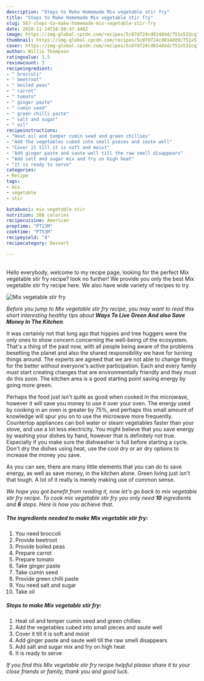 ```yaml
---
description: "Steps to Make Homemade Mix vegetable stir fry"
title: "Steps to Make Homemade Mix vegetable stir fry"
slug: 567-steps-to-make-homemade-mix-vegetable-stir-fry
date: 2020-11-14T16:58:47.446Z
image: https://img-global.cpcdn.com/recipes/5c07d724cd014ddd/751x532cq70/mix-vegetable-stir-fry-recipe-main-photo.jpg
thumbnail: https://img-global.cpcdn.com/recipes/5c07d724cd014ddd/751x532cq70/mix-vegetable-stir-fry-recipe-main-photo.jpg
cover: https://img-global.cpcdn.com/recipes/5c07d724cd014ddd/751x532cq70/mix-vegetable-stir-fry-recipe-main-photo.jpg
author: Willie Thompson
ratingvalue: 3.5
reviewcount: 3
recipeingredient:
- " broccoli"
- " beetroot"
- " boiled peas"
- " carrot"
- " tomato"
- " ginger paste"
- " cumin seed"
- " green chilli paste"
- " salt and sugar"
- " oil"
recipeinstructions:
- "Heat oil and temper cumin seed and green chillies"
- "Add the vegetables cubed into small pieces and saute well"
- "Cover it till it is soft and moist"
- "Add ginger paste and saute well till the raw smell disappears"
- "Add salt and sugar mix and fry on high heat"
- "It is ready to serve"
categories:
- Recipe
tags:
- mix
- vegetable
- stir

katakunci: mix vegetable stir 
nutrition: 268 calories
recipecuisine: American
preptime: "PT13M"
cooktime: "PT53M"
recipeyield: "4"
recipecategory: Dessert

---
```

<br>
Hello everybody, welcome to my recipe page, looking for the perfect Mix vegetable stir fry recipe? look no further! We provide you only the best Mix vegetable stir fry recipe here. We also have wide variety of recipes to try.
<br>


![Mix vegetable stir fry](https://img-global.cpcdn.com/recipes/5c07d724cd014ddd/751x532cq70/mix-vegetable-stir-fry-recipe-main-photo.jpg)

<i>Before you jump to Mix vegetable stir fry recipe, you may want to read this short interesting healthy tips about 
<strong>Ways To Live Green And also Save Money In The Kitchen</strong>.</i>
</br>

It was certainly not that long ago that hippies and tree huggers were the only ones to show concern concerning the well-being of the ecosystem. That's a thing of the past now, with all people being aware of the problems besetting the planet and also the shared responsibility we have for turning things around. The experts are agreed that we are not able to change things for the better without everyone's active participation. Each and every family must start creating changes that are environmentally friendly and they must do this soon. The kitchen area is a good starting point saving energy by going more green.

Perhaps the food just isn't quite as good when cooked in the microwave, however it will save you money to use it over your oven. The energy used by cooking in an oven is greater by 75%, and perhaps this small amount of knowledge will spur you on to use the microwave more frequently. Countertop appliances can boil water or steam vegetables faster than your stove, and use a lot less electricity. You might believe that you save energy by washing your dishes by hand, however that is definitely not true. Especially if you make sure the dishwasher is full before starting a cycle. Don't dry the dishes using heat, use the cool dry or air dry options to increase the money you save.

As you can see, there are many little elements that you can do to save energy, as well as save money, in the kitchen alone. Green living just isn't that tough. A lot of it really is merely making use of common sense.


<i>We hope you got benefit from reading it, now let's go back to mix vegetable stir fry recipe. To cook mix vegetable stir fry you only need <strong>10</strong> ingredients and <strong>6</strong> steps. Here is how you achieve that.
</i>

##### The ingredients needed to make Mix vegetable stir fry:

1. You need  broccoli
1. Provide  beetroot
1. Provide  boiled peas
1. Prepare  carrot
1. Prepare  tomato
1. Take  ginger paste
1. Take  cumin seed
1. Provide  green chilli paste
1. You need  salt and sugar
1. Take  oil


##### Steps to make Mix vegetable stir fry:

1. Heat oil and temper cumin seed and green chillies
1. Add the vegetables cubed into small pieces and saute well
1. Cover it till it is soft and moist
1. Add ginger paste and saute well till the raw smell disappears
1. Add salt and sugar mix and fry on high heat
1. It is ready to serve


<i>If you find this Mix vegetable stir fry recipe helpful please share it to your close friends or family, thank you and good luck.</i>
